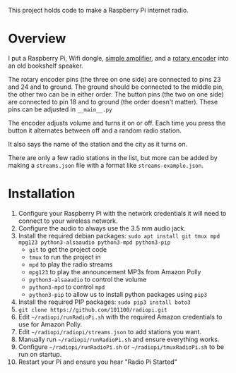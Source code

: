 This project holds code to make a Raspberry Pi internet radio.

# Overview

I put a Raspberry Pi, Wifi dongle, [simple
amplifier](http://www.adafruit.com/products/987), and a [rotary
encoder](http://www.adafruit.com/product/377) into an old bookshelf speaker.

The rotary encoder pins (the three on one side) are connected to pins 23 and 24
and to ground.  The ground should be connected to the middle pin, the other two
can be in either order.  The button pins (the two on one side) are connected to
pin 18 and to ground (the order doesn't matter).  These pins can be adjusted in
`__main__.py`

The encoder adjusts volume and turns it on or off.  Each time you press the
button it alternates between off and a random radio station.

It also says the name of the station and the city as it turns on.

There are only a few radio stations in the list, but more can be added by making
a `streams.json` file with a format like `streams-example.json`.

# Installation

1. Configure your Raspberry Pi with the network credentials it will need to connect to your wireless network.
1. Configure the audio to always use the 3.5 mm audio jack.
1. Install the required debian packages:
   `sudo apt install git tmux mpd mpg123 python3-alsaaudio python3-mpd python3-pip`
   - `git` to get the project code
   - `tmux` to run the project in
   - `mpd` to play the radio streams
   - `mpg123` to play the announcement MP3s from Amazon Polly
   - `python3-alsaaudio` to control the volume
   - `python3-mpd` to control `mpd`
   - `python3-pip` to allow us to install python packages using `pip3`
1. Install the required PIP packages:
   `sudo pip3 install boto3`
1. `git clone https://github.com/101100/radiopi.git`
1. Edit `~/radiopi/runRadioPi.sh` with the required Amazon credentials to use for Amazon Polly.
1. Edit `~/radiopi/radiopi/streams.json` to add stations you want.
1. Manually run `~/radiopi/runRadioPi.sh` and ensure everything works.
1. Configure `~/radiopi/runRadioPi.sh` or `~/radiopi/tmuxRadioPi.sh` to be run on startup.
1. Restart your Pi and ensure you hear "Radio Pi Started"
